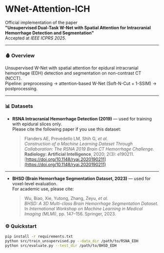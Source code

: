 # WNet-Attention-ICH

Official implementation of the paper  
**"Unsupervised Dual-Task W-Net with Spatial Attention for Intracranial Hemorrhage Detection and Segmentation"**  
Accepted at *IEEE ICPRS 2025*.

---

### 🩸 Overview
Unsupervised W-Net with spatial attention for epidural intracranial hemorrhage (EDH) detection and segmentation on non-contrast CT (NCCT).  
Pipeline: preprocessing → attention-based W-Net (Soft-N-Cut + 1-SSIM) → postprocessing.

---

### 📊 Datasets

- **RSNA Intracranial Hemorrhage Detection (2019)** — used for training with epidural slices only.  
  Please cite the following paper if you use this dataset:

  > Flanders AE, Prevedello LM, Shih G, *et al.*  
  > *Construction of a Machine Learning Dataset Through Collaboration: The RSNA 2019 Brain CT Hemorrhage Challenge.*  
  > **Radiology: Artificial Intelligence**, 2020; 2(3): e190211.  
  > [https://doi.org/10.1148/ryai.2020190211](https://doi.org/10.1148/ryai.2020190211)

---

- **BHSD (Brain Hemorrhage Segmentation Dataset, 2023)** — used for voxel-level evaluation.  
  For academic use, please cite:

  > Wu, Biao, Xie, Yutong, Zhang, Zeyu, *et al.*  
  > *BHSD: A 3D Multi-class Brain Hemorrhage Segmentation Dataset.*  
  > In *International Workshop on Machine Learning in Medical Imaging (MLMI)*, pp. 147–156. Springer, 2023.

  
### ⚙️ Quickstart
```bash
pip install -r requirements.txt
python src/train_unsupervised.py --data_dir /path/to/RSNA_EDH
python src/evaluate.py --test_dir /path/to/BHSD_EDH
